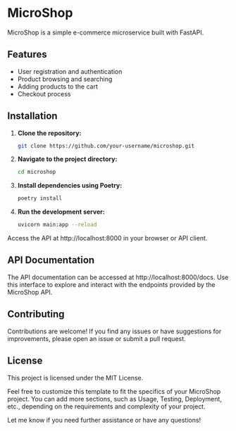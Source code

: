 # MicroShop

MicroShop is a simple e-commerce microservice built with FastAPI.

## Features

- User registration and authentication
- Product browsing and searching
- Adding products to the cart
- Checkout process

## Installation

1. **Clone the repository:**

   ```bash
   git clone https://github.com/your-username/microshop.git

2. **Navigate to the project directory:**

    ```bash
    cd microshop
    
3. **Install dependencies using Poetry:**

    ```bash
    poetry install

4. **Run the development server:**

    ```bash
    uvicorn main:app --reload

Access the API at http://localhost:8000 in your browser or API client.

## API Documentation
The API documentation can be accessed at http://localhost:8000/docs. 
Use this interface to explore and interact with the endpoints provided by the MicroShop API.

## Contributing

Contributions are welcome! If you find any issues or have suggestions for improvements, 
please open an issue or submit a pull request.

## License

This project is licensed under the MIT License.

Feel free to customize this template to fit the specifics of your MicroShop project. 
You can add more sections, such as Usage, Testing, Deployment, etc., 
depending on the requirements and complexity of your project. 

Let me know if you need further assistance or have any questions!